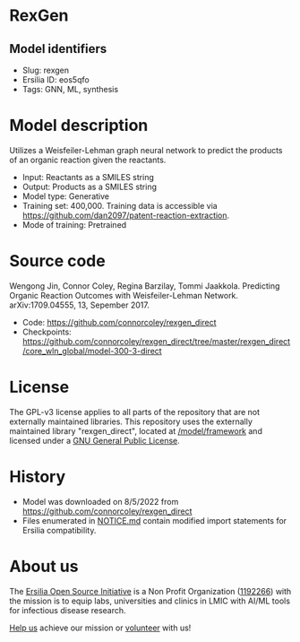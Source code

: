 # RexGen
## Model identifiers
- Slug: rexgen
- Ersilia ID: eos5qfo
- Tags: GNN, ML, synthesis

# Model description
Utilizes a Weisfeiler-Lehman graph neural network to predict the products of an organic reaction given the reactants. 
- Input: Reactants as a SMILES string
- Output: Products as a SMILES string
- Model type: Generative
- Training set: 400,000. Training data is accessible via https://github.com/dan2097/patent-reaction-extraction.
- Mode of training: Pretrained

# Source code
Wengong Jin, Connor Coley, Regina Barzilay, Tommi Jaakkola. Predicting Organic Reaction Outcomes with Weisfeiler-Lehman Network. arXiv:1709.04555, 13, Sepember 2017. 	

- Code: https://github.com/connorcoley/rexgen_direct
- Checkpoints: https://github.com/connorcoley/rexgen_direct/tree/master/rexgen_direct/core_wln_global/model-300-3-direct

# License
The GPL-v3 license applies to all parts of the repository that are not externally maintained libraries. This repository uses the externally maintained library "rexgen_direct", located at [/model/framework](https://github.com/ersilia-os/eos5qfo/tree/main/model/framework/rexgen_direct) and licensed under a [GNU General Public License](https://github.com/ersilia-os/eos5qfo/blob/main/model/framework/rexgen_direct/LICENSE).

# History 
- Model was downloaded on 8/5/2022 from https://github.com/connorcoley/rexgen_direct
- Files enumerated in [NOTICE.md](https://github.com/ersilia-os/eos5qfo/blob/main/model/framework/rexgen_direct/NOTICE.md) contain modified import statements for Ersilia compatibility.

# About us
The [Ersilia Open Source Initiative](https://ersilia.io) is a Non Profit Organization ([1192266](https://register-of-charities.charitycommission.gov.uk/charity-search/-/charity-details/5170657/full-print)) with the mission is to equip labs, universities and clinics in LMIC with AI/ML tools for infectious disease research.

[Help us](https://www.ersilia.io/donate) achieve our mission or [volunteer](https://www.ersilia.io/volunteer) with us!
